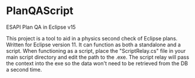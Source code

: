 # PlanQAScript
ESAPI Plan QA in Eclipse v15

This project is a tool to aid in a physics second check of Eclipse plans. Written for Eclipse version 11. It can function as both a standalone and a script. When functioning as a script, place the "ScriptRelay.cs" file in your main script directory and edit the path to the .exe. The script relay will pass the context into the exe so the data won't need to be retrieved from the DB a second time.
